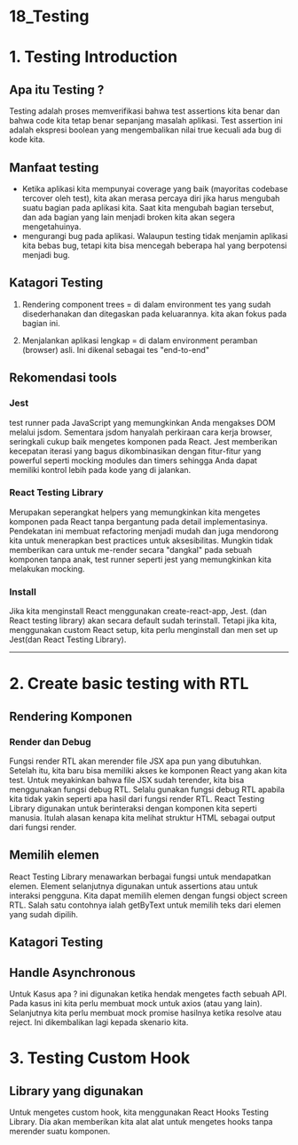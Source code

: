 # 18_Testing

# 1. Testing Introduction

## Apa itu Testing ?

Testing adalah proses memverifikasi bahwa test assertions kita benar dan bahwa code kita tetap benar sepanjang masalah aplikasi. Test assertion ini adalah ekspresi boolean yang mengembalikan nilai true kecuali ada bug di kode kita.

## Manfaat testing 

- Ketika aplikasi kita mempunyai coverage yang baik (mayoritas codebase tercover oleh test), kita akan merasa percaya diri jika harus mengubah suatu bagian pada aplikasi kita. Saat kita mengubah bagian tersebut, dan ada bagian yang lain menjadi broken kita akan segera mengetahuinya.
- mengurangi bug pada aplikasi. Walaupun testing tidak menjamin aplikasi kita bebas bug, tetapi kita bisa mencegah beberapa hal yang berpotensi menjadi bug.

## Katagori Testing

1. Rendering component trees = di dalam environment tes yang sudah disederhanakan dan ditegaskan pada keluarannya. kita akan fokus pada bagian ini.

2. Menjalankan aplikasi lengkap = di dalam environment peramban (browser) asli. Ini dikenal sebagai tes "end-to-end"

## Rekomendasi tools 

### Jest

test runner pada JavaScript yang memungkinkan Anda mengakses DOM melalui jsdom. Sementara jsdom hanyalah perkiraan cara kerja browser, seringkali cukup baik mengetes komponen pada React. Jest memberikan kecepatan iterasi yang bagus dikombinasikan dengan fitur-fitur yang powerful seperti mocking modules dan timers sehingga Anda dapat memiliki kontrol lebih pada kode yang di jalankan.

### React Testing Library

Merupakan seperangkat helpers yang memungkinkan kita mengetes komponen pada React tanpa bergantung pada detail implementasinya. Pendekatan ini membuat refactoring menjadi mudah dan juga mendorong kita untuk menerapkan best practices untuk aksesibilitas. Mungkin tidak memberikan cara untuk me-render secara "dangkal" pada sebuah komponen tanpa anak, test runner seperti jest yang memungkinkan kita melakukan mocking.

### Install

Jika kita menginstall React menggunakan create-react-app, Jest. (dan React testing library) akan secara default sudah terinstall. Tetapi jika kita, menggunakan custom React setup, kita perlu menginstall dan men set up Jest(dan React Testing Library).

----------------------------------------------------------------------------------------------

# 2. Create basic testing with RTL

## Rendering Komponen 

### Render dan Debug

Fungsi render RTL akan merender file JSX apa pun yang dibutuhkan. Setelah itu, kita baru bisa memiliki akses ke komponen React yang akan kita test. Untuk meyakinkan bahwa file JSX sudah terender, kita bisa menggunakan fungsi debug RTL. Selalu gunakan fungsi debug RTL apabila kita tidak yakin seperti apa hasil dari fungsi render RTL. React Testing Library digunakan untuk berinteraksi dengan komponen kita seperti manusia. Itulah alasan kenapa kita melihat struktur HTML sebagai output dari fungsi render.

## Memilih elemen

React Testing Library menawarkan berbagai fungsi untuk mendapatkan elemen. Element selanjutnya digunakan untuk assertions atau untuk interaksi pengguna. Kita dapat memilih elemen dengan fungsi object screen RTL. Salah satu contohnya ialah getByText untuk memilih teks dari elemen yang sudah dipilih.

## Katagori Testing

<!-- - LabelText: getByLabelText: <label for="search" />
- PlaceholderText: getByPlaceholderText: <input placeholder="search" />
- AltText: getByAltText: <img alt="profile" />
- DisplayValue: getByDisplayValue: <input value="javaScript"/> -->

## Handle Asynchronous

Untuk Kasus apa ? ini digunakan ketika hendak mengetes facth sebuah API. Pada kasus ini kita perlu membuat mock untuk axios (atau yang lain). Selanjutnya kita perlu membuat mock promise hasilnya ketika resolve atau reject. Ini dikembalikan lagi kepada skenario kita.

# 3. Testing Custom Hook

## Library yang digunakan

Untuk mengetes custom hook, kita menggunakan React Hooks Testing Library. Dia akan memberikan kita alat alat untuk mengetes hooks tanpa merender suatu komponen.


